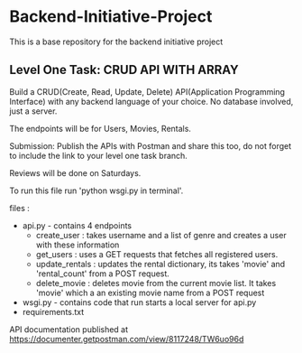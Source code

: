 # Backend-Initiative-Project
This is a base repository for the backend initiative project

## Level One Task: CRUD API WITH ARRAY
Build a CRUD(Create, Read, Update, Delete) API(Application Programming Interface) with any  backend language of your choice.
No database involved, just a server.

The endpoints will be for Users, Movies, Rentals.

Submission: Publish the APIs with Postman and share this too, do not forget to include the link to your level one task branch.

Reviews will be done on Saturdays.

To run this file run 'python wsgi.py in terminal'.


files :

* api.py - contains 4 endpoints
    * create_user : takes username and a list of genre and creates a user with these information
    * get_users : uses a GET requests that fetches all registered users.
    * update_rentals : updates the rental dictionary, its takes 'movie' and 'rental_count' from a POST request.
    * delete_movie : deletes movie from the current movie list. It takes 'movie' which a an existing movie name from a POST request
* wsgi.py - contains code that run starts a local server for api.py
* requirements.txt


API documentation published at https://documenter.getpostman.com/view/8117248/TW6uo96d

